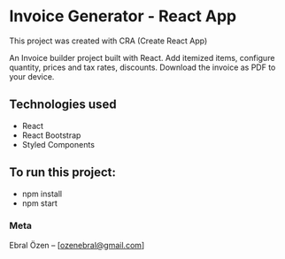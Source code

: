 # Invoice Generator - React App

This project was created with CRA (Create React App)

An Invoice builder project built with React. Add itemized items, configure quantity, prices and tax rates, discounts. Download the invoice as PDF to your device.

## Technologies used

- React
- React Bootstrap
- Styled Components

## To run this project:

- npm install
- npm start

### Meta

Ebral Özen – [ozenebral@gmail.com]
